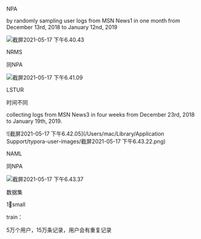 NPA

by randomly sampling user logs from MSN News1 in one month from December 13rd, 2018 to January 12nd, 2019

![截屏2021-05-17 下午6.40.43](https://i.loli.net/2021/05/17/qnbDF5Bf8k7Ww1I.png)

NRMS

同NPA

![截屏2021-05-17 下午6.41.09](https://i.loli.net/2021/05/17/ELxSc13DqCY4edV.png)

LSTUR

时间不同

collecting logs from MSN News3 in four weeks from December 23rd, 2018 to January 19th, 2019.

![截屏2021-05-17 下午6.42.05](/Users/mac/Library/Application Support/typora-user-images/截屏2021-05-17 下午6.43.22.png)



NAML

同NPA

![截屏2021-05-17 下午6.43.37](https://i.loli.net/2021/05/17/6u9hEX5AJdkj3Dm.png)





数据集

1⃣️small

train：

5万个用户，15万条记录，用户会有重复记录